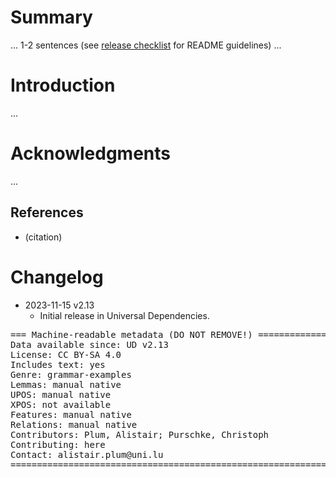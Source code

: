 # Summary

... 1-2 sentences (see [release checklist](http://universaldependencies.org/release_checklist.html#the-readme-file) for README guidelines) ...


# Introduction

...


# Acknowledgments

...

## References

* (citation)


# Changelog

* 2023-11-15 v2.13
  * Initial release in Universal Dependencies.


<pre>
=== Machine-readable metadata (DO NOT REMOVE!) ================================
Data available since: UD v2.13
License: CC BY-SA 4.0
Includes text: yes
Genre: grammar-examples
Lemmas: manual native
UPOS: manual native
XPOS: not available
Features: manual native
Relations: manual native
Contributors: Plum, Alistair; Purschke, Christoph
Contributing: here
Contact: alistair.plum@uni.lu
===============================================================================
</pre>
